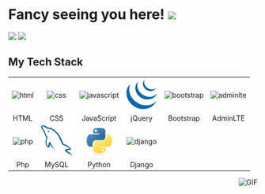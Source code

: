 # Fancy seeing you here! <img src="https://raw.githubusercontent.com/aemmadi/aemmadi/master/wave.gif" width="30">
[![](https://img.shields.io/badge/-@xiaoluoboding-%231DA1F2?style=flat-square&logo=twitter&logoColor=ffffff)](https://twitter.com/shahedmhridoy)
[![](https://img.shields.io/badge/-@xiaoluoboding-%23181717?style=flat-square&logo=github)](https://github.com/shahedmohammadhridoy)
## My Tech Stack
<table>
  <tr>
    <td align="center">
      <img alt="html" height=64px src="https://cdn.worldvectorlogo.com/logos/html-1.svg">
    </td>
    <td align="center">
      <img alt="css" height=64px src="https://cdn.worldvectorlogo.com/logos/css-3.svg">
    </td>
    <td align="center">
      <img alt="javascript" height=64px src="https://cdn.worldvectorlogo.com/logos/javascript-1.svg">
    </td>
    <td align="center">
      <img alt="jquery" height=64px src="https://raw.githubusercontent.com/devicons/devicon/master/icons/jquery/jquery-original.svg">
    </td>
    <td align="center">
      <img alt="bootstrap" height=64px src="https://cdn.worldvectorlogo.com/logos/bootstrap-5-1.svg">
    </td>
    <td align="center">
    <img alt="adminlte" width=64px src="https://cdn.worldvectorlogo.com/logos/adminlte.svg"/>
  </tr>
  <tr>
    <td align="center">HTML</td>
    <td align="center">CSS</td>
    <td align="center">JavaScript</td>
    <td align="center">jQuery</td>
    <td align="center">Bootstrap</td>
    <td align="center">AdminLTE</td>
  </tr>
  <tr>
    <td align="center">
      <img alt="php" width="64px" src="https://raw.githubusercontent.com/dereknguyen269/dereknguyen269/master/images/php.svg">
    </td>
    <td align="center">
      <img alt="mysql" height=64px src="https://raw.githubusercontent.com/devicons/devicon/master/icons/mysql/mysql-original.svg">
    </td>
    <td align="center">
      <img alt="python" height=64px src="https://raw.githubusercontent.com/devicons/devicon/master/icons/python/python-original.svg">
    </td>
    <td align="center">
      <img alt="django" height=64px src="https://cdn.worldvectorlogo.com/logos/django.svg">
    </td>
  </tr>
   <tr>
    <td align="center">Php</td>
    <td align="center">MySQL</td>
    <td align="center">Python</td>
    <td align="center">Django</td>
  </tr>
</table>
<img align="right" alt="GIF" src="https://github.com/abhisheknaiidu/abhisheknaiidu/raw/master/code.gif?raw=true" height="320" style="max-width: 100%; display: inline-block;" data-target="animated-image.originalImage">

